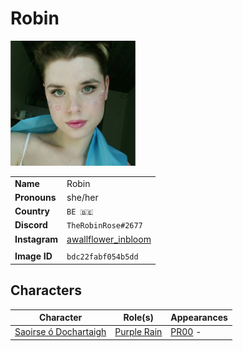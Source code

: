 # Robin

<img src="https://raw.githubusercontent.com/jesskelsall/astarus-images/main/players/bdc22fabf054b5dd.png" height="200" />

|||
| --- | --- |
| **Name** | Robin | player.3
| **Pronouns** | she/her |
| **Country** | `BE 🇧🇪` |
| **Discord** | `TheRobinRose#2677` |
| **Instagram** | [awallflower_inbloom](https://www.instagram.com/awallflower_inbloom/) |
||
| **Image ID** | `bdc22fabf054b5dd` |

## Characters

| Character | Role(s) | Appearances |
| --- | --- | --- |
| [Saoirse ó Dochartaigh](../characters/saoirse-o-dochartaigh.md) | [Purple Rain](../campaigns/C1-purple-rain.md) | [PR00](../sessions/PR00.md) - |
